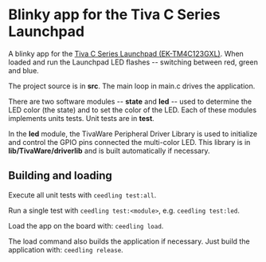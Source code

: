 # Blinky app for the Tiva C Series Launchpad

A blinky app for the [Tiva C Series Launchpad (EK-TM4C123GXL)](http://www.ti.com/ww/en/launchpad/launchpads-connected-ek-tm4c123gxl.html). When loaded and run the Launchpad LED flashes -- switching between red, green and blue.

The project source is in **src**. The main loop in main.c drives the application.

There are two software modules -- **state** and **led** -- used to determine the LED color (the state) and to set the color of the LED. Each of these modules implements units tests. Unit tests are in **test**.

In the **led** module, the TivaWare Peripheral Driver Library is used to initialize and control the GPIO pins connected the multi-color LED. This library is in **lib/TivaWare/driverlib** and is built automatically if necessary.

## Building and loading

Execute all unit tests with `ceedling test:all`.

Run a single test with `ceedling test:<module>`, e.g. `ceedling test:led`.

Load the app on the board with: `ceedling load`.

The load command also builds the application if necessary. Just build the application with: `ceedling release`.